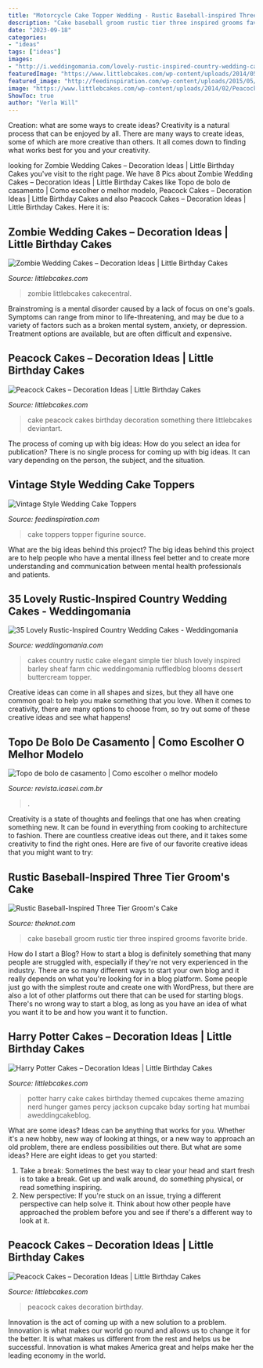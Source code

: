 ```yaml
---
title: "Motorcycle Cake Topper Wedding - Rustic Baseball-inspired Three Tier Groom&#039;s Cake"
description: "Cake baseball groom rustic tier three inspired grooms favorite bride"
date: "2023-09-18"
categories:
- "ideas"
tags: ["ideas"]
images:
- "http://i.weddingomania.com/lovely-rustic-inspired-country-wedding-cakes-28-500x750.jpg"
featuredImage: "https://www.littlebcakes.com/wp-content/uploads/2014/05/Zombie-Wedding-Cake-Images.jpg"
featured_image: "http://feedinspiration.com/wp-content/uploads/2015/05/Vintage-Style-Wedding-Cake-Topper-Figurine.jpg"
image: "https://www.littlebcakes.com/wp-content/uploads/2014/02/Peacock-Wedding-Cakes.jpg"
ShowToc: true
author: "Verla Will"
---
```



Creation: what are some ways to create ideas?
Creativity is a natural process that can be enjoyed by all. There are many ways to create ideas, some of which are more creative than others. It all comes down to finding what works best for you and your creativity.

	

		
looking for Zombie Wedding Cakes – Decoration Ideas | Little Birthday Cakes you've visit to the right page. We have 8 Pics about Zombie Wedding Cakes – Decoration Ideas | Little Birthday Cakes like Topo de bolo de casamento | Como escolher o melhor modelo, Peacock Cakes – Decoration Ideas | Little Birthday Cakes and also Peacock Cakes – Decoration Ideas | Little Birthday Cakes. Here it is:
		
    
## Zombie Wedding Cakes – Decoration Ideas | Little Birthday Cakes

<img loading=lazy src="https://www.littlebcakes.com/wp-content/uploads/2014/05/Zombie-Wedding-Cake-Images.jpg" onerror="this.onerror=null;this.src='https://tse2.mm.bing.net/th?id=OIP.vdBDes5bDr0qW-jVeMm5WAHaJ4&amp;pid=15.1';" alt="Zombie Wedding Cakes – Decoration Ideas | Little Birthday Cakes">

_Source: littlebcakes.com_

>zombie littlebcakes cakecentral. 

	

Brainstroming is a mental disorder caused by a lack of focus on one's goals. Symptoms can range from minor to life-threatening, and may be due to a variety of factors such as a broken mental system, anxiety, or depression. Treatment options are available, but are often difficult and expensive.

    
## Peacock Cakes – Decoration Ideas | Little Birthday Cakes

<img loading=lazy src="http://www.littlebcakes.com/wp-content/uploads/2014/02/Peacock-Wedding-Cake.jpg" onerror="this.onerror=null;this.src='https://tse2.mm.bing.net/th?id=OIP.aCmNiS_BISVzZcOxCU_8UAHaJ4&amp;pid=15.1';" alt="Peacock Cakes – Decoration Ideas | Little Birthday Cakes">

_Source: littlebcakes.com_

>cake peacock cakes birthday decoration something there littlebcakes deviantart. 

	

The process of coming up with big ideas: How do you select an idea for publication?
There is no single process for coming up with big ideas. It can vary depending on the person, the subject, and the situation.

    
## Vintage Style Wedding Cake Toppers

<img loading=lazy src="http://feedinspiration.com/wp-content/uploads/2015/05/Vintage-Style-Wedding-Cake-Topper-Figurine.jpg" onerror="this.onerror=null;this.src='https://tse2.mm.bing.net/th?id=OIP.bmgD5UsLjt8IcCLEvmgeDAHaJ4&amp;pid=15.1';" alt="Vintage Style Wedding Cake Toppers">

_Source: feedinspiration.com_

>cake toppers topper figurine source. 

	

What are the big ideas behind this project?
The big ideas behind this project are to help people who have a mental illness feel better and to create more understanding and communication between mental health professionals and patients.

    
## 35 Lovely Rustic-Inspired Country Wedding Cakes - Weddingomania

<img loading=lazy src="http://i.weddingomania.com/lovely-rustic-inspired-country-wedding-cakes-28-500x750.jpg" onerror="this.onerror=null;this.src='https://tse2.mm.bing.net/th?id=OIP.u66ue_dXYZE7hoRzdE6mCQHaLH&amp;pid=15.1';" alt="35 Lovely Rustic-Inspired Country Wedding Cakes - Weddingomania">

_Source: weddingomania.com_

>cakes country rustic cake elegant simple tier blush lovely inspired barley sheaf farm chic weddingomania ruffledblog blooms dessert buttercream topper. 

	

Creative ideas can come in all shapes and sizes, but they all have one common goal: to help you make something that you love. When it comes to creativity, there are many options to choose from, so try out some of these creative ideas and see what happens!

    
## Topo De Bolo De Casamento | Como Escolher O Melhor Modelo

<img loading=lazy src="https://revista.icasei.com.br/wp-content/uploads/2018/07/topo_de_bolo_de_casamento_coracao_inicial.jpg" onerror="this.onerror=null;this.src='https://tse4.mm.bing.net/th?id=OIP.J5MbI9Nzll_dUy8XEn3oegHaLH&amp;pid=15.1';" alt="Topo de bolo de casamento | Como escolher o melhor modelo">

_Source: revista.icasei.com.br_

>. 

	

Creativity is a state of thoughts and feelings that one has when creating something new. It can be found in everything from cooking to architecture to fashion. There are countless creative ideas out there, and it takes some creativity to find the right ones. Here are five of our favorite creative ideas that you might want to try: 

    
## Rustic Baseball-Inspired Three Tier Groom&#039;s Cake

<img loading=lazy src="https://media-api.xogrp.com/images/26e54b34-9da0-11e4-843f-22000aa61a3e~rs_729.h" onerror="this.onerror=null;this.src='https://tse4.mm.bing.net/th?id=OIP.MFnuYIv_1lRzp40pI0dKzAHaLG&amp;pid=15.1';" alt="Rustic Baseball-Inspired Three Tier Groom&#039;s Cake">

_Source: theknot.com_

>cake baseball groom rustic tier three inspired grooms favorite bride. 

	

How do I start a Blog?
How to start a blog is definitely something that many people are struggled with, especially if they're not very experienced in the industry. There are so many different ways to start your own blog and it really depends on what you're looking for in a blog platform. Some people just go with the simplest route and create one with WordPress, but there are also a lot of other platforms out there that can be used for starting blogs. There's no wrong way to start a blog, as long as you have an idea of what you want it to be and how you want it to function.

    
## Harry Potter Cakes – Decoration Ideas | Little Birthday Cakes

<img loading=lazy src="http://www.littlebcakes.com/wp-content/uploads/2013/08/Harry-Potter-Cake.jpeg" onerror="this.onerror=null;this.src='https://tse2.mm.bing.net/th?id=OIP.JML6DGVDqKRSEupHJ99CCQHaJ4&amp;pid=15.1';" alt="Harry Potter Cakes – Decoration Ideas | Little Birthday Cakes">

_Source: littlebcakes.com_

>potter harry cake cakes birthday themed cupcakes theme amazing nerd hunger games percy jackson cupcake bday sorting hat mumbai aweddingcakeblog. 

	

What are some ideas?
Ideas can be anything that works for you. Whether it's a new hobby, new way of looking at things, or a new way to approach an old problem, there are endless possibilities out there. But what are some ideas? Here are eight ideas to get you started: 
1. Take a break: Sometimes the best way to clear your head and start fresh is to take a break. Get up and walk around, do something physical, or read something inspiring. 
2. New perspective: If you're stuck on an issue, trying a different perspective can help solve it. Think about how other people have approached the problem before you and see if there's a different way to look at it. 

    
## Peacock Cakes – Decoration Ideas | Little Birthday Cakes

<img loading=lazy src="https://www.littlebcakes.com/wp-content/uploads/2014/02/Peacock-Wedding-Cakes.jpg" onerror="this.onerror=null;this.src='https://tse1.mm.bing.net/th?id=OIP.QmrgadVDAR4fUvHLkvVZFwHaLG&amp;pid=15.1';" alt="Peacock Cakes – Decoration Ideas | Little Birthday Cakes">

_Source: littlebcakes.com_

>peacock cakes decoration birthday. 

	

Innovation is the act of coming up with a new solution to a problem. Innovation is what makes our world go round and allows us to change it for the better. It is what makes us different from the rest and helps us be successful. Innovation is what makes America great and helps make her the leading economy in the world.

